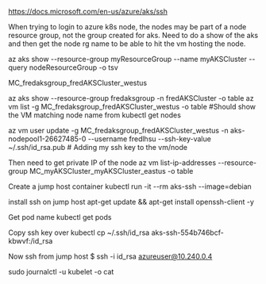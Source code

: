 https://docs.microsoft.com/en-us/azure/aks/ssh

When trying to login to azure k8s node, the nodes may be part of a node resource group, not the group created for aks.  Need to do a show of the aks and then get the node rg name to be able to hit the vm hosting the node.

az aks show --resource-group myResourceGroup --name myAKSCluster --query nodeResourceGroup -o tsv

MC_fredaksgroup_fredAKSCluster_westus

az aks show --resource-group fredaksgroup -n fredAKSCluster -o table
az vm list -g MC_fredaksgroup_fredAKSCluster_westus  -o table #Should show the VM matching node name from kubectl get nodes

az vm user update -g MC_fredaksgroup_fredAKSCluster_westus -n aks-nodepool1-26627485-0 --username fredlhsu --ssh-key-value ~/.ssh/id_rsa.pub # Adding my ssh key to the vm/node

Then need to get private IP of the node
az vm list-ip-addresses --resource-group MC_myAKSCluster_myAKSCluster_eastus -o table

Create a jump host container
kubectl run -it --rm aks-ssh --image=debian

install ssh on jump host
apt-get update && apt-get install openssh-client -y

Get pod name
kubectl get pods

Copy ssh key over
kubectl cp ~/.ssh/id_rsa aks-ssh-554b746bcf-kbwvf:/id_rsa


Now ssh from jump host 
$ ssh -i id_rsa azureuser@10.240.0.4

sudo journalctl -u kubelet -o cat
